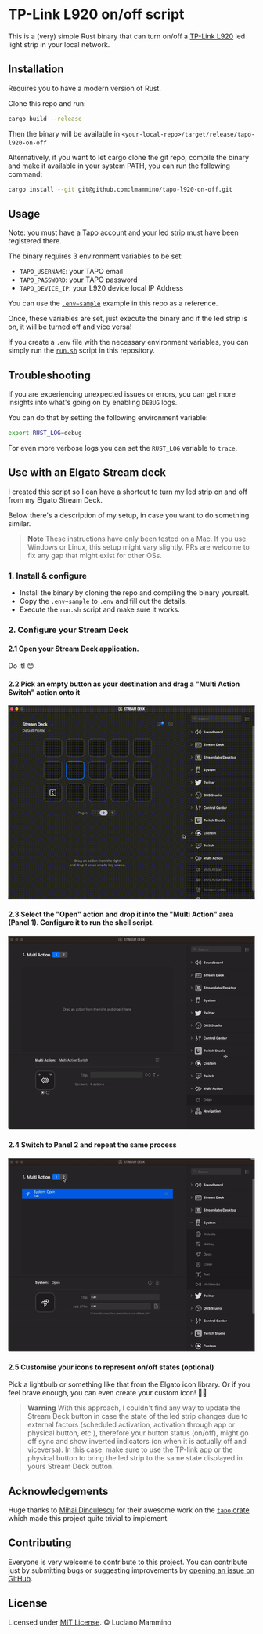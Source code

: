 # TP-Link L920 on/off script

This is a (very) simple Rust binary that can turn on/off a [TP-Link L920](https://www.tp-link.com/uk/home-networking/smart-bulb/tapo-l920-5/) led light strip in your local network.


## Installation

Requires you to have a modern version of Rust.

Clone this repo and run:

```bash
cargo build --release
```

Then the binary will be available in `<your-local-repo>/target/release/tapo-l920-on-off`

Alternatively, if you want to let cargo clone the git repo, compile the binary and make it available in your system PATH, you can run the following command:

```bash
cargo install --git git@github.com:lmammino/tapo-l920-on-off.git
```


## Usage

Note: you must have a Tapo account and your led strip must have been registered there.

The binary requires 3 environment variables to be set:

- `TAPO_USERNAME`: your TAPO email
- `TAPO_PASSWORD`: your TAPO password
- `TAPO_DEVICE_IP`: your L920 device local IP Address

You can use the [`.env~sample`](/.env~sample) example in this repo as a reference.

Once, these variables are set, just execute the binary and if the led strip is on, it will be turned off and vice versa!

If you create a `.env` file with the necessary environment variables, you can simply run the [`run.sh`](/run.sh) script in this repository.


## Troubleshooting

If you are experiencing unexpected issues or errors, you can get more insights into what's going on by enabling `DEBUG` logs.

You can do that by setting the following environment variable:

```bash
export RUST_LOG=debug
```

For even more verbose logs you can set the `RUST_LOG` variable to `trace`.


## Use with an Elgato Stream deck

I created this script so I can have a shortcut to turn my led strip on and off from my Elgato Stream Deck.

Below there's a description of my setup, in case you want to do something similar.

> **Note**
> These instructions have only been tested on a Mac. If you use Windows or Linux, this setup might vary slightly. PRs are welcome to fix any gap that might exist for other OSs.

### 1. Install & configure

- Install the binary by cloning the repo and compiling the binary yourself.
- Copy the `.env~sample` to `.env` and fill out the details.
- Execute the `run.sh` script and make sure it works.

### 2. Configure your Stream Deck

#### 2.1 Open your Stream Deck application.

Do it! 😊

#### 2.2 Pick an empty button as your destination and drag a "Multi Action Switch" action onto it

![Drag and drop a "Multi Action Switch" action](./docs/multi-action-switch-drop.gif)

#### 2.3 Select the "Open" action and drop it into the "Multi Action" area (Panel 1). Configure it to run the shell script.

![Configure panel 1 with a run action](./docs/configure-panel1-open-action.gif)

#### 2.4 Switch to Panel 2 and repeat the same process

![Configure panel 2 with a run action](./docs/configure-panel2.gif)


#### 2.5 Customise your icons to represent on/off states (optional)

Pick a lightbulb or something like that from the Elgato icon library. Or if you feel brave enough, you can even create your custom icon! 👩‍🎨



> **Warning**
> With this approach, I couldn't find any way to update the Stream Deck button in case the state of the led strip changes due to external factors (scheduled activation, activation through app or physical button, etc.), therefore your button status (on/off), might go off sync and show inverted indicators (on when it is actually off and viceversa). In this case, make sure to use the TP-link app or the physical button to bring the led strip to the same state displayed in yours Stream Deck button.


## Acknowledgements

Huge thanks to [Mihai Dinculescu](https://crates.io/users/mihai-dinculescu) for their awesome work on the [`tapo` crate](https://crates.io/crates/tapo) which made this project quite trivial to implement.


## Contributing

Everyone is very welcome to contribute to this project.
You can contribute just by submitting bugs or suggesting improvements by
[opening an issue on GitHub](https://github.com/lmammino/tapo-l920-on-off/issues).


## License

Licensed under [MIT License](LICENSE). © Luciano Mammino